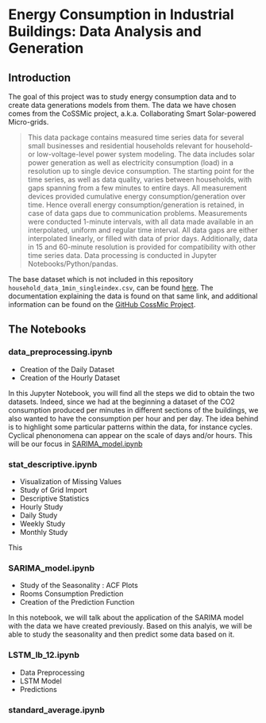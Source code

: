 # Energy Consumption in Industrial Buildings: Data Analysis and Generation

## Introduction
The goal of this project was to study energy consumption data and to create data generations models from them. The data we have chosen comes from the CoSSMic project, a.k.a. Collaborating Smart Solar-powered Micro-grids.

>This data package contains measured time series data for several small businesses and residential households relevant for household- or low-voltage-level power system modeling. The data includes solar power generation as well as electricity consumption (load) in a resolution up to single device consumption. The starting point for the time series, as well as data quality, varies between households, with gaps spanning from a few minutes to entire days. All measurement devices provided cumulative energy consumption/generation over time. Hence overall energy consumption/generation is retained, in case of data gaps due to communication problems. Measurements were conducted 1-minute intervals, with all data made available in an interpolated, uniform and regular time interval. All data gaps are either interpolated linearly, or filled with data of prior days. Additionally, data in 15 and 60-minute resolution is provided for compatibility with other time series data. Data processing is conducted in Jupyter Notebooks/Python/pandas.

The base dataset which is not included in this repository `household_data_1min_singleindex.csv`, can be found [here](https://data.open-power-system-data.org/household_data/). The documentation explaining the data is found on that same link, and additional information can be found on the [GitHub CossMic Project](https://github.com/isc-konstanz/household_data/tree/2020-04-15).

## The Notebooks

### data_preprocessing.ipynb
* Creation of the Daily Dataset
* Creation of the Hourly Dataset

In this Jupyter Notebook, you will find all the steps we did to obtain the two datasets. Indeed, since we had at the beginning a dataset of the CO2 consumption produced per minutes in different sections of the buildings, we also wanted to have the consumption per hour and per day. The idea behind is to highlight some particular patterns within the data, for instance cycles. Cyclical phenonomena can appear on the scale of days and/or hours. This will be our focus in [SARIMA_model.ipynb](https://github.com/laurendudu/energy-consumption-data-generators#sarima_modelipynb)

### stat_descriptive.ipynb
* Visualization of Missing Values
* Study of Grid Import
* Descriptive Statistics
* Hourly Study
* Daily Study
* Weekly Study
* Monthly Study

This 

### SARIMA_model.ipynb
* Study of the Seasonality : ACF Plots
* Rooms Consumption Prediction
* Creation of the Prediction Function

In this notebook, we will talk about the application of the SARIMA model with the data we have created previously. Based on this analyis, we will be able to study the seasonality and then predict some data based on it.  


### LSTM_lb_12.ipynb
* Data Preprocessing
* LSTM Model
* Predictions

### standard_average.ipynb






